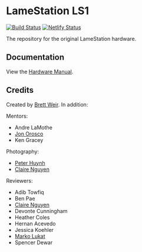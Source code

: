 # LameStation LS1

[![Build Status](https://github.com/lamestation/ls1/workflows/build/badge.svg)](https://github.com/lamestation/ls1/actions)
[![Netlify Status](https://api.netlify.com/api/v1/badges/022f1c0c-b589-4428-b1e6-41007dc1b1af/deploy-status)](https://app.netlify.com/sites/lamestation-ls1/deploys)

The repository for the original LameStation hardware.

## Documentation

View the [Hardware Manual](https://lamestation-ls1.netlify.app/).

## Credits

Created by [Brett Weir](https://github.com/bweir). In addition:

Mentors:

- Andre LaMothe
- [Jon Orosco](https://github.com/moneypython)
- Ken Gracey

Photography:

- [Peter Huynh](https://www.facebook.com/PeterHuynhPhotography)
- [Claire Nguyen](https://github.com/simplydk)

Reviewers:

- Adib Towfiq
- Ben Pae
- [Claire Nguyen](https://github.com/simplydk)
- Devonte Cunningham
- Heather Coles
- Hernan Acevedo
- Jessica Koehler
- [Marko Lukat](https://github.com/konimaru)
- Spencer Dewar

